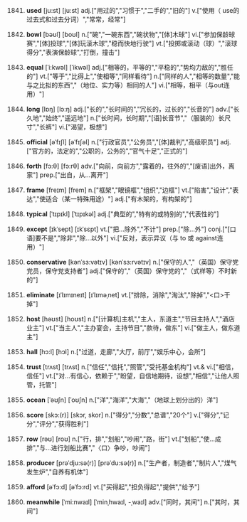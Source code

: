 1841. **used**
[ju:st]  [ju:st]
adj.["用过的","习惯于","二手的","旧的"]  v.["使用（ use的过去式和过去分词）","常常，经常"]  

1842. **bowl**
[bəʊl]  [boʊl]
n.["碗","一碗东西","碗状物","[体]木球"]  vi.["参加保龄球赛","[体]投球","[体]玩滚木球","稳而快地行驶"]  vt.["投掷或滚动（球）","滚球得分","表演保龄球","打倒，撞击"]  

1843. **equal**
[ˈi:kwəl]  [ˈikwəl]
adj.["相等的，平等的","平稳的","势均力敌的","胜任的"]  vt.["等于","比得上","使相等","同样看待"]  n.["同样的人","相等的数量","能与之比拟的东西","（地位、实力等）相同的人"]  vi.["相等，相平（与out连用）"]  

1844. **long**
[lɒŋ]  [lɔ:ŋ]
adj.["长的","长时间的","冗长的，过长的","长音的"]  adv.["长久地","始终","遥远地"]  n.["长时间，长时期","[语]长音节","（服装的）长尺寸","长裤"]  vi.["渴望，极想"]  

1845. **official**
[əˈfɪʃl]  [əˈfɪʃəl]
n.["行政官员","公务员","[体]裁判","高级职员"]  adj.["官方的，法定的","公职的，公务的","官气十足","正式的"]  

1846. **forth**
[fɔ:θ]  [fɔ:rθ]
adv.["向前，向前方","露着的，往外的","[废语]出外，离家"]  prep.["出自，从…离开"]  

1847. **frame**
[freɪm]  [frem]
n.["框架","眼镜框","组织","边框"]  vt.["陷害","设计","表达","使适合（某一特殊用途）"]  adj.["有木架的，有构架的"]  

1848. **typical**
[ˈtɪpɪkl]  [ˈtɪpɪkəl]
adj.["典型的","特有的或特别的","代表性的"]  

1849. **except**
[ɪkˈsept]  [ɪkˈsɛpt]
vt.["把…除外","不计"]  prep.["除…外"]  conj.["[口语]要不是","除非","除…以外"]  vi.["反对，表示异议（与 to 或 against连用）"]  

1850. **conservative**
[kənˈsɜ:vətɪv]  [kənˈsɜ:rvətɪv]
n.["保守的人","（英国）保守党党员，保守党支持者"]  adj.["保守的","（英国）保守党的","（式样等）不时新的"]  

1851. **eliminate**
[ɪˈlɪmɪneɪt]  [ɪˈlɪməˌnet]
vt.["排除，消除","淘汰","除掉","<口>干掉"]  

1852. **host**
[həʊst]  [hoʊst]
n.["[计算机]主机","主人，东道主","节目主持人","酒店业主"]  vt.["当主人","主办宴会，主持节目","款待，做东"]  vi.["做主人，做东道主"]  

1853. **hall**
[hɔ:l]  [hɔl]
n.["过道，走廊","大厅，前厅","娱乐中心，会所"]  

1854. **trust**
[trʌst]  [trʌst]
n.["信任","信托","照管","受托基金机构"]  vt.& vi.["相信， 信任"]  vt.["对…有信心，依赖于","盼望，自信地期待，设想","相信","让他人照管，托管"]  

1855. **ocean**
[ˈəʊʃn]  [ˈoʊʃn]
n.["洋","海洋","大海","（地球上划分出的）洋"]  

1856. **score**
[skɔ:(r)]  [skɔr, skor]
n.["得分","分数","总谱","20个"]  v.["得分","记分","评分","获得胜利"]  

1857. **row**
[rəʊ]  [roʊ]
n.["行，排","划船","吵闹","路，街"]  vt.["划船","使…成排","与…进行划船比赛","〈口〉争吵，吵闹"]  

1858. **producer**
[prəˈdju:sə(r)]  [prəˈdu:sə(r)]
n.["生产者，制造者","制片人","煤气发生炉","自养有机体"]  

1859. **afford**
[əˈfɔ:d]  [əˈfɔ:rd]
vt.["买得起","担负得起","提供","给予"]  

1860. **meanwhile**
[ˈmi:nwaɪl]  [ˈminˌhwaɪl, -ˌwaɪl]
adv.["同时，其间"]  n.["其时，其间"]  

